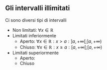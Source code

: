 ## Gli intervalli illimitati
Ci sono diversi tipi di intervalli
- Non limitati: $\forall x \in ℝ$
- Limitati inferiormente
	- Aperto: $\forall x \in ℝ: x> a: ]a, +\infty[;]a,+\infty)$
	- Chiuso: $\forall x \in ℝ: x\geq a: [a, +\infty[;[a,+\infty)$
- Limitati superiormente
	- Aperto: 
	- Chiuso